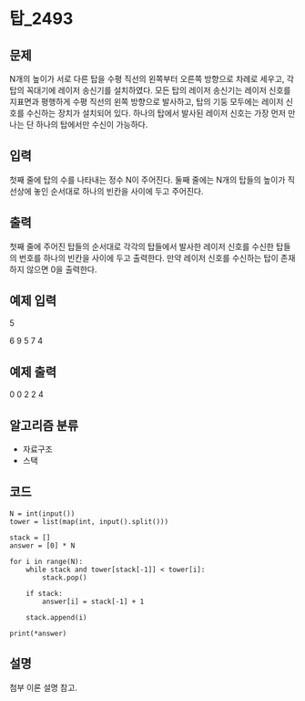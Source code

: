 # 탑_2493

## 문제
N개의 높이가 서로 다른 탑을 수평 직선의 왼쪽부터 오른쪽 방향으로 차례로 세우고, 각 탑의 꼭대기에 레이저 송신기를 설치하였다. 모든 탑의 레이저 송신기는 레이저 신호를 지표면과 평행하게 수평 직선의 왼쪽 방향으로 발사하고, 탑의 기둥 모두에는 레이저 신호를 수신하는 장치가 설치되어 있다. 하나의 탑에서 발사된 레이저 신호는 가장 먼저 만나는 단 하나의 탑에서만 수신이 가능하다.

## 입력
첫째 줄에 탑의 수를 나타내는 정수 N이 주어진다. 둘째 줄에는 N개의 탑들의 높이가 직선상에 놓인 순서대로 하나의 빈칸을 사이에 두고 주어진다.

## 출력
첫째 줄에 주어진 탑들의 순서대로 각각의 탑들에서 발사한 레이저 신호를 수신한 탑들의 번호를 하나의 빈칸을 사이에 두고 출력한다. 만약 레이저 신호를 수신하는 탑이 존재하지 않으면 0을 출력한다.

## 예제 입력
5

6 9 5 7 4

## 예제 출력
0 0 2 2 4

## 알고리즘 분류
+ 자료구조
+ 스택

## 코드
    N = int(input())
    tower = list(map(int, input().split()))
    
    stack = []
    answer = [0] * N
    
    for i in range(N):
        while stack and tower[stack[-1]] < tower[i]:
            stack.pop()
        
        if stack:
            answer[i] = stack[-1] + 1
        
        stack.append(i)
    
    print(*answer)

## 설명
첨부 이론 설명 참고.
